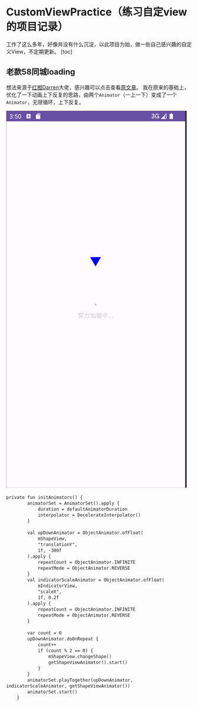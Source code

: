 # CustomViewPractice（练习自定view的项目记录）
工作了这么多年，好像并没有什么沉淀，以此项目为始，做一些自己感兴趣的自定义View，不定期更新。
[toc]
## 老款58同城loading
想法来源于[红橙Darren](https://www.jianshu.com/u/35083fcb7747)大佬，感兴趣可以点击查看[原文章](https://www.jianshu.com/p/e4de28b4d8ac)。
我在原来的基础上，优化了一下动画上下反复的思路，由两个```Animator```（一上一下）变成了一个```Animator```，无限循环，上下反复。

![效果图](./screenshots/loading.gif)
```
private fun initAnimators() {
        animatorSet = AnimatorSet().apply {
            duration = defaultAnimatorDuration
            interpolator = DecelerateInterpolator()
        }

        val upDownAnimator = ObjectAnimator.ofFloat(
            mShapeView,
            "translationY",
            1f, -300f
        ).apply {
            repeatCount = ObjectAnimator.INFINITE
            repeatMode = ObjectAnimator.REVERSE
        }
        val indicatorScaleAnimator = ObjectAnimator.ofFloat(
            mIndicatorView,
            "scaleX",
            1f, 0.2f
        ).apply {
            repeatCount = ObjectAnimator.INFINITE
            repeatMode = ObjectAnimator.REVERSE
        }

        var count = 0
        upDownAnimator.doOnRepeat {
            count++
            if (count % 2 == 0) {
                mShapeView.changeShape()
                getShapeViewAnimator().start()
            }
        }
        animatorSet.playTogether(upDownAnimator, indicatorScaleAnimator, getShapeViewAnimator())
        animatorSet.start()
    }
```


